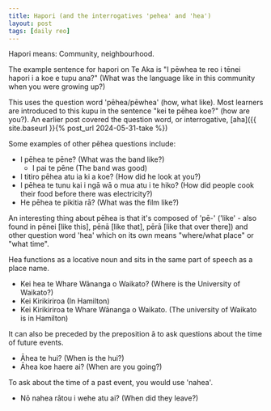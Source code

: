 ```yaml
---
title: Hapori (and the interrogatives 'pehea' and 'hea')
layout: post
tags: [daily reo]
---
```

Hapori means: Community, neighbourhood.

The example sentence for hapori on Te Aka is "I pēwhea te reo i tēnei hapori i a koe e tupu ana?" (What was the language like in this community when you were growing up?)

This uses the question word 'pēhea/pēwhea' (how, what like). Most learners are introduced to this kupu in the sentence "kei te pēhea koe?" (how are you?). An earlier post covered the question word, or interrogative, [aha]({{ site.baseurl }}{% post_url 2024-05-31-take %})

Some examples of other pēhea questions include:
- I pēhea te pēne? (What was the band like?)
  - I pai te pēne (The band was good)
- I titiro pēhea atu ia ki a koe? (How did he look at you?)
- I pēhea te tunu kai i ngā wā o mua atu i te hiko? (How did people cook their food before there was electricity?)
- He pēhea te pikitia rā? (What was the film like?)

An interesting thing about pēhea is that it's composed of 'pē-' ('like' - also found in pēnei [like this], pēnā [like that], pērā [like that over there]) and other question word 'hea' which on its own means "where/what place" or "what time".

Hea functions as a locative noun and sits in the same part of speech as a place name.
- Kei hea te Whare Wānanga o Waikato? (Where is the University of Waikato?)
- Kei Kirikiriroa (In Hamilton)
- Kei Kirikiriroa te Whare Wānanga o Waikato. (The university of Waikato is in Hamilton)

It can also be preceded by the preposition ā to ask questions about the time of future events.
- Āhea te hui? (When is the hui?)
- Āhea koe haere ai? (When are you going?)

To ask about the time of a past event, you would use 'nahea'.
- Nō nahea rātou i wehe atu ai? (When did they leave?)
